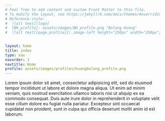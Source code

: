 ```yaml
---
# Feel free to add content and custom Front Matter to this file.
# To modify the layout, see https://jekyllrb.com/docs/themes/#overriding-theme-defaults
# Reference-style: 
#  ![alt text][logo]  
#  [BH_profile]: assets/images/BH_profile.png "Bolong Huang"
#  ![alt text][page.profile]{:.image-left height="250px" width="250px"} 
  

layout: home
title: index
type: nav
navorder: 1
navtitle: Home
profile: assets/images/profiles/huangbolong_profile.png
---
```



Lorem ipsum dolor sit amet, consectetur adipisicing elit, sed do eiusmod tempor incididunt ut labore et dolore magna aliqua. Ut enim ad minim veniam, quis nostrud exercitation ullamco laboris nisi ut aliquip ex ea commodo consequat. Duis aute irure dolor in reprehenderit in voluptate velit esse cillum dolore eu fugiat nulla pariatur. Excepteur sint occaecat cupidatat non proident, sunt in culpa qui officia deserunt mollit anim id est laborum.

